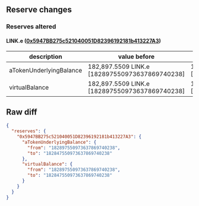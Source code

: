 ## Reserve changes

### Reserves altered

#### LINK.e ([0x5947BB275c521040051D82396192181b413227A3](https://snowtrace.io/address/0x5947BB275c521040051D82396192181b413227A3))

| description | value before | value after |
| --- | --- | --- |
| aTokenUnderlyingBalance | 182,897.5509 LINK.e [182897550973637869740238] | 182,847.5509 LINK.e [182847550973637869740238] |
| virtualBalance | 182,897.5509 LINK.e [182897550973637869740238] | 182,847.5509 LINK.e [182847550973637869740238] |


## Raw diff

```json
{
  "reserves": {
    "0x5947BB275c521040051D82396192181b413227A3": {
      "aTokenUnderlyingBalance": {
        "from": "182897550973637869740238",
        "to": "182847550973637869740238"
      },
      "virtualBalance": {
        "from": "182897550973637869740238",
        "to": "182847550973637869740238"
      }
    }
  }
}
```